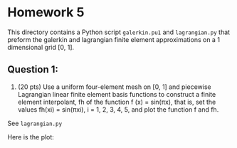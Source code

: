 # Homework 5

This directory contains a Python script `galerkin.pu1` and `lagrangian.py` that preform the galerkin and lagrangian finite element approximations on a 1 dimensional grid [0, 1].

## Question 1:
1) (20 pts) Use a uniform four-element mesh on [0, 1] and piecewise Lagrangian
linear finite element basis functions to construct a finite element interpolant, fh of
the function f (x) = sin(πx), that is, set the values fh(xi) = sin(πxi), i = 1, 2, 3, 4, 5,
and plot the function f and fh.

See `lagrangian.py`

Here is the plot:





